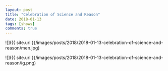 ```yaml
---
layout: post
title: "Celebration of Science and Reason"
date: 2018-01-13
tags: [shows]
comments: true
---
```

![]({{ site.url }}/images/posts/2018/2018-01-13-celebration-of-science-and-reason/men.jpg)

![]({{ site.url }}/images/posts/2018/2018-01-13-celebration-of-science-and-reason/ig.png)

